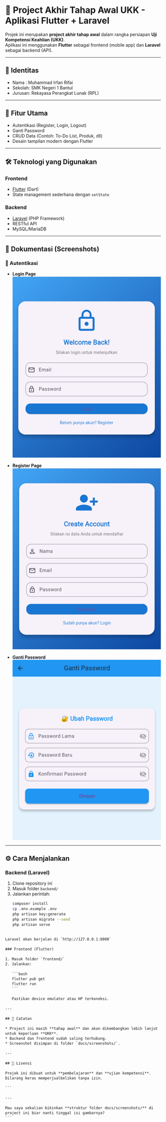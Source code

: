 
# 📌 Project Akhir Tahap Awal UKK - Aplikasi Flutter + Laravel

Projek ini merupakan **project akhir tahap awal** dalam rangka persiapan **Uji Kompetensi Keahlian (UKK)**.  
Aplikasi ini menggunakan **Flutter** sebagai frontend (mobile app) dan **Laravel** sebagai backend (API).  

---

## 👤 Identitas
- Nama  : Muhammad Irfan Rifai  
- Sekolah: SMK Negeri 1 Bantul  
- Jurusan: Rekayasa Perangkat Lunak (RPL)  

---

## 🚀 Fitur Utama
- Autentikasi (Register, Login, Logout)  
- Ganti Password  
- CRUD Data (Contoh: To-Do List, Produk, dll)  
- Desain tampilan modern dengan Flutter  

---

## 🛠️ Teknologi yang Digunakan
### Frontend
- [Flutter](https://flutter.dev/) (Dart)  
- State management sederhana dengan `setState`  

### Backend
- [Laravel](https://laravel.com/) (PHP Framework)  
- RESTful API  
- MySQL/MariaDB  

---

## 📱 Dokumentasi (Screenshots)

### 🔐 Autentikasi
- **Login Page**  
  ![Login Page](https://github.com/Rifai-hub24/project_akhir-awal-/blob/06cec47604210687e22b8cf8a69b7f4b67d5aa2e/Screenshot%202025-08-28%20075624.png)

- **Register Page**  
  ![Register Page](https://github.com/Rifai-hub24/project_akhir-awal-/blob/de27ebae8e9d77b33ef64a6a365f02123203bfcb/Screenshot%202025-08-28%20075643.png)

- **Ganti Password**  
  ![Change Password](https://github.com/Rifai-hub24/project_akhir-awal-/blob/d7ea6d9ea6dadc80b0402817b76f4e294cce9268/Screenshot%202025-08-28%20082056.png)

---

## ⚙️ Cara Menjalankan
### Backend (Laravel)
1. Clone repository ini  
2. Masuk folder `backend/`  
3. Jalankan perintah:
   ```bash
   composer install
   cp .env.example .env
   php artisan key:generate
   php artisan migrate --seed
   php artisan serve
````

Laravel akan berjalan di `http://127.0.0.1:8000`

### Frontend (Flutter)

1. Masuk folder `frontend/`
2. Jalankan:

   ```bash
   flutter pub get
   flutter run
   ```

   Pastikan device emulator atau HP terkoneksi.

---

## 📝 Catatan

* Project ini masih **tahap awal** dan akan dikembangkan lebih lanjut untuk keperluan **UKK**.
* Backend dan frontend sudah saling terhubung.
* Screenshot disimpan di folder `docs/screenshots/`.

---

## 📌 Lisensi

Projek ini dibuat untuk **pembelajaran** dan **ujian kompetensi**.
Dilarang keras memperjualbelikan tanpa izin.

```

---

Mau saya sekalian bikinkan **struktur folder docs/screenshots/** di project ini biar nanti tinggal isi gambarnya?
```




